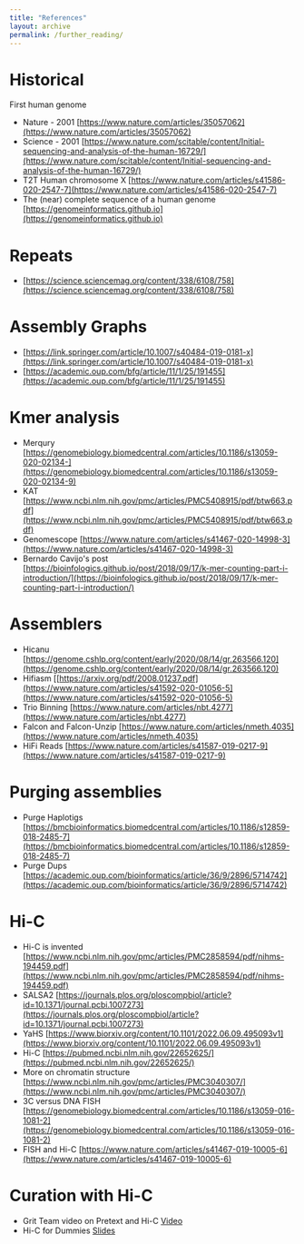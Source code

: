 ```yaml
---
title: "References"
layout: archive
permalink: /further_reading/
---
```



# Historical

First human genome
* Nature - 2001 [https://www.nature.com/articles/35057062](https://www.nature.com/articles/35057062)
* Science - 2001 [https://www.nature.com/scitable/content/Initial-sequencing-and-analysis-of-the-human-16729/](https://www.nature.com/scitable/content/Initial-sequencing-and-analysis-of-the-human-16729/)
* T2T Human chromosome X [https://www.nature.com/articles/s41586-020-2547-7](https://www.nature.com/articles/s41586-020-2547-7)
* The (near) complete sequence of a human genome [https://genomeinformatics.github.io](https://genomeinformatics.github.io)

# Repeats

* [https://science.sciencemag.org/content/338/6108/758](https://science.sciencemag.org/content/338/6108/758)

# Assembly Graphs

* [https://link.springer.com/article/10.1007/s40484-019-0181-x](https://link.springer.com/article/10.1007/s40484-019-0181-x)
* [https://academic.oup.com/bfg/article/11/1/25/191455](https://academic.oup.com/bfg/article/11/1/25/191455)

# Kmer analysis

* Merqury [https://genomebiology.biomedcentral.com/articles/10.1186/s13059-020-02134-](https://genomebiology.biomedcentral.com/articles/10.1186/s13059-020-02134-9)
* KAT [https://www.ncbi.nlm.nih.gov/pmc/articles/PMC5408915/pdf/btw663.pdf](https://www.ncbi.nlm.nih.gov/pmc/articles/PMC5408915/pdf/btw663.pdf)
* Genomescope [https://www.nature.com/articles/s41467-020-14998-3](https://www.nature.com/articles/s41467-020-14998-3) 
* Bernardo Cavijo's post [https://bioinfologics.github.io/post/2018/09/17/k-mer-counting-part-i-introduction/](https://bioinfologics.github.io/post/2018/09/17/k-mer-counting-part-i-introduction/) 


# Assemblers

* Hicanu [https://genome.cshlp.org/content/early/2020/08/14/gr.263566.120](https://genome.cshlp.org/content/early/2020/08/14/gr.263566.120)
* Hifiasm [[https://arxiv.org/pdf/2008.01237.pdf](https://www.nature.com/articles/s41592-020-01056-5](https://www.nature.com/articles/s41592-020-01056-5)
* Trio Binning [https://www.nature.com/articles/nbt.4277](https://www.nature.com/articles/nbt.4277)
* Falcon and Falcon-Unzip [https://www.nature.com/articles/nmeth.4035](https://www.nature.com/articles/nmeth.4035) 
* HiFi Reads [https://www.nature.com/articles/s41587-019-0217-9](https://www.nature.com/articles/s41587-019-0217-9) 

# Purging assemblies

* Purge Haplotigs [https://bmcbioinformatics.biomedcentral.com/articles/10.1186/s12859-018-2485-7](https://bmcbioinformatics.biomedcentral.com/articles/10.1186/s12859-018-2485-7)
* Purge Dups [https://academic.oup.com/bioinformatics/article/36/9/2896/5714742](https://academic.oup.com/bioinformatics/article/36/9/2896/5714742)

# Hi-C

* Hi-C is invented [https://www.ncbi.nlm.nih.gov/pmc/articles/PMC2858594/pdf/nihms-194459.pdf](https://www.ncbi.nlm.nih.gov/pmc/articles/PMC2858594/pdf/nihms-194459.pdf)
* SALSA2 [https://journals.plos.org/ploscompbiol/article?id=10.1371/journal.pcbi.1007273](https://journals.plos.org/ploscompbiol/article?id=10.1371/journal.pcbi.1007273)
* YaHS [https://www.biorxiv.org/content/10.1101/2022.06.09.495093v1](https://www.biorxiv.org/content/10.1101/2022.06.09.495093v1) 
* Hi-C [https://pubmed.ncbi.nlm.nih.gov/22652625/](https://pubmed.ncbi.nlm.nih.gov/22652625/)
* More on chromatin structure [https://www.ncbi.nlm.nih.gov/pmc/articles/PMC3040307/](https://www.ncbi.nlm.nih.gov/pmc/articles/PMC3040307/)
* 3C versus DNA FISH [https://genomebiology.biomedcentral.com/articles/10.1186/s13059-016-1081-2](https://genomebiology.biomedcentral.com/articles/10.1186/s13059-016-1081-2)
* FISH and Hi-C [https://www.nature.com/articles/s41467-019-10005-6](https://www.nature.com/articles/s41467-019-10005-6)

# Curation with Hi-C

* Grit Team video on Pretext and Hi-C [Video](https://youtu.be/3IL2Q4f3k3I) 
* Hi-C for Dummies [Slides](/pdf/HiC_Dummies_Guide.pdf)
